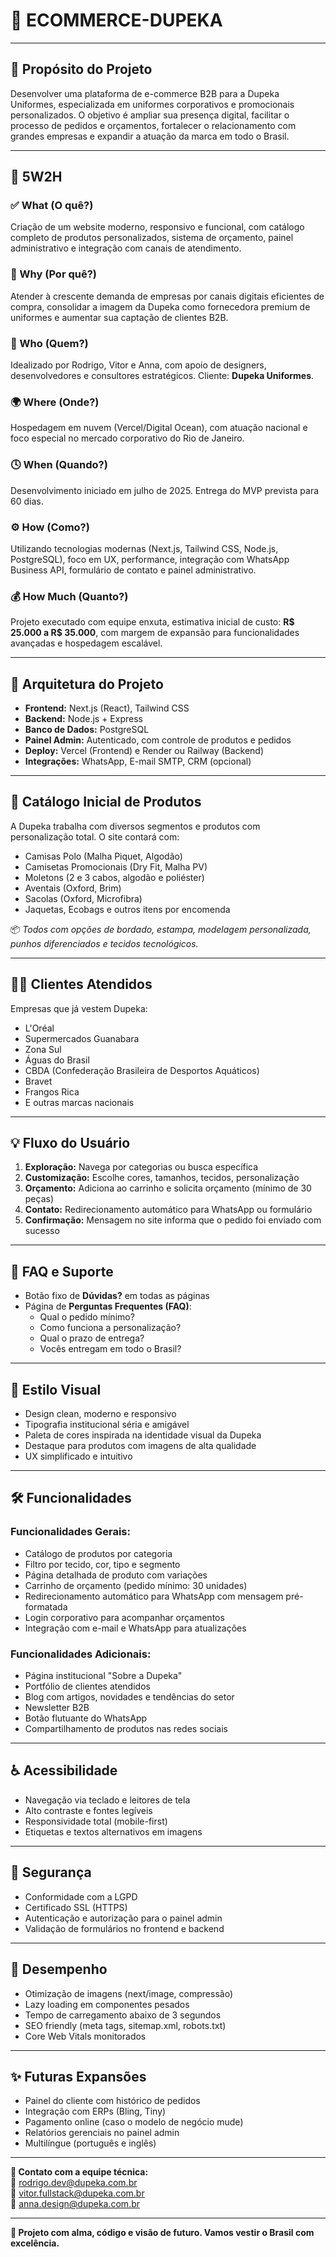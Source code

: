 # 🧥 ECOMMERCE-DUPEKA

---

## 🎯 Propósito do Projeto

Desenvolver uma plataforma de e-commerce B2B para a Dupeka Uniformes, especializada em uniformes corporativos e promocionais personalizados. O objetivo é ampliar sua presença digital, facilitar o processo de pedidos e orçamentos, fortalecer o relacionamento com grandes empresas e expandir a atuação da marca em todo o Brasil.

---

## 🧭 5W2H

### ✅ What (O quê?)
Criação de um website moderno, responsivo e funcional, com catálogo completo de produtos personalizados, sistema de orçamento, painel administrativo e integração com canais de atendimento.

### 🤔 Why (Por quê?)
Atender à crescente demanda de empresas por canais digitais eficientes de compra, consolidar a imagem da Dupeka como fornecedora premium de uniformes e aumentar sua captação de clientes B2B.

### 👥 Who (Quem?)
Idealizado por Rodrigo, Vitor e Anna, com apoio de designers, desenvolvedores e consultores estratégicos. Cliente: **Dupeka Uniformes**.

### 🌍 Where (Onde?)
Hospedagem em nuvem (Vercel/Digital Ocean), com atuação nacional e foco especial no mercado corporativo do Rio de Janeiro.

### 🕓 When (Quando?)
Desenvolvimento iniciado em julho de 2025. Entrega do MVP prevista para 60 dias.

### ⚙️ How (Como?)
Utilizando tecnologias modernas (Next.js, Tailwind CSS, Node.js, PostgreSQL), foco em UX, performance, integração com WhatsApp Business API, formulário de contato e painel administrativo.

### 💰 How Much (Quanto?)
Projeto executado com equipe enxuta, estimativa inicial de custo: **R$ 25.000 a R$ 35.000**, com margem de expansão para funcionalidades avançadas e hospedagem escalável.

---

## 🧱 Arquitetura do Projeto

- **Frontend:** Next.js (React), Tailwind CSS
- **Backend:** Node.js + Express
- **Banco de Dados:** PostgreSQL
- **Painel Admin:** Autenticado, com controle de produtos e pedidos
- **Deploy:** Vercel (Frontend) e Render ou Railway (Backend)
- **Integrações:** WhatsApp, E-mail SMTP, CRM (opcional)

---

## 🧥 Catálogo Inicial de Produtos

A Dupeka trabalha com diversos segmentos e produtos com personalização total. O site contará com:

- Camisas Polo (Malha Piquet, Algodão)
- Camisetas Promocionais (Dry Fit, Malha PV)
- Moletons (2 e 3 cabos, algodão e poliéster)
- Aventais (Oxford, Brim)
- Sacolas (Oxford, Microfibra)
- Jaquetas, Ecobags e outros itens por encomenda

📦 *Todos com opções de bordado, estampa, modelagem personalizada, punhos diferenciados e tecidos tecnológicos.*

---

## 👩‍💼 Clientes Atendidos

Empresas que já vestem Dupeka:

- L'Oréal
- Supermercados Guanabara
- Zona Sul
- Águas do Brasil
- CBDA (Confederação Brasileira de Desportos Aquáticos)
- Bravet
- Frangos Rica
- E outras marcas nacionais

---

## 💡 Fluxo do Usuário

1. **Exploração:** Navega por categorias ou busca específica
2. **Customização:** Escolhe cores, tamanhos, tecidos, personalização
3. **Orçamento:** Adiciona ao carrinho e solicita orçamento (mínimo de 30 peças)
4. **Contato:** Redirecionamento automático para WhatsApp ou formulário
5. **Confirmação:** Mensagem no site informa que o pedido foi enviado com sucesso

---

## 🧠 FAQ e Suporte

- Botão fixo de **Dúvidas?** em todas as páginas
- Página de **Perguntas Frequentes (FAQ)**:
  - Qual o pedido mínimo?
  - Como funciona a personalização?
  - Qual o prazo de entrega?
  - Vocês entregam em todo o Brasil?

---

## 📱 Estilo Visual

- Design clean, moderno e responsivo
- Tipografia institucional séria e amigável
- Paleta de cores inspirada na identidade visual da Dupeka
- Destaque para produtos com imagens de alta qualidade
- UX simplificado e intuitivo

---

## 🛠️ Funcionalidades

### Funcionalidades Gerais:

- Catálogo de produtos por categoria
- Filtro por tecido, cor, tipo e segmento
- Página detalhada de produto com variações
- Carrinho de orçamento (pedido mínimo: 30 unidades)
- Redirecionamento automático para WhatsApp com mensagem pré-formatada
- Login corporativo para acompanhar orçamentos
- Integração com e-mail e WhatsApp para atualizações

### Funcionalidades Adicionais:

- Página institucional "Sobre a Dupeka"
- Portfólio de clientes atendidos
- Blog com artigos, novidades e tendências do setor
- Newsletter B2B
- Botão flutuante do WhatsApp
- Compartilhamento de produtos nas redes sociais

---

## ♿ Acessibilidade

- Navegação via teclado e leitores de tela
- Alto contraste e fontes legíveis
- Responsividade total (mobile-first)
- Etiquetas e textos alternativos em imagens

---

## 🔐 Segurança

- Conformidade com a LGPD
- Certificado SSL (HTTPS)
- Autenticação e autorização para o painel admin
- Validação de formulários no frontend e backend

---

## 🚀 Desempenho

- Otimização de imagens (next/image, compressão)
- Lazy loading em componentes pesados
- Tempo de carregamento abaixo de 3 segundos
- SEO friendly (meta tags, sitemap.xml, robots.txt)
- Core Web Vitals monitorados

---

## ✨ Futuras Expansões

- Painel do cliente com histórico de pedidos
- Integração com ERPs (Bling, Tiny)
- Pagamento online (caso o modelo de negócio mude)
- Relatórios gerenciais no painel admin
- Multilíngue (português e inglês)

---

**📌 Contato com a equipe técnica:**  
📧 rodrigo.dev@dupeka.com.br  
📧 vitor.fullstack@dupeka.com.br  
📧 anna.design@dupeka.com.br

---

**🚀 Projeto com alma, código e visão de futuro. Vamos vestir o Brasil com excelência.**
